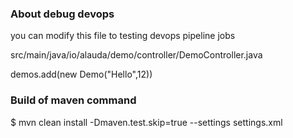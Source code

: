 ### About debug devops
you can modify this file to testing devops pipeline jobs

src/main/java/io/alauda/demo/controller/DemoController.java

   demos.add(new Demo("Hello",12))

### Build of maven command
$ mvn clean install -Dmaven.test.skip=true --settings settings.xml
